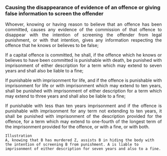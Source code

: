 ### Causing the disappearance of evidence of an offence or giving false information to screen the offender
<div style="text-align: justify">

Whoever, knowing or having reason to believe that an offence has been committed, causes any evidence of the commission of that offence to disappear with the intention of screening the offender from legal punishment, or with that intention, gives any information respecting the offence that he knows or believes to be false;

</p>

If a capital offence is committed, he shall, if the offence which he knows or believes to have been committed is punishable with death, be punished with imprisonment of either description for a term which may extend to seven years and shall also be liable to a fine;

</p>

If punishable with imprisonment for life, and if the offence is punishable with imprisonment for life or with imprisonment which may extend to ten years, shall be punished with imprisonment of either description for a term which may extend to three years and shall also be liable to a fine;

</p>

If punishable with less than ten years imprisonment and if the offence is punishable with imprisonment for any term not extending to ten years, it shall be punished with imprisonment of the description provided for the offence, for a term which may extend to one-fourth of the longest term of the imprisonment provided for the offence, or with a fine, or with both.

</div>

    Illustration
    A, knowing that B has murdered Z, assists B in hiding the body with the intention of screening B from punishment. A is liable to imprisonment of either description for seven years and also to a fine.

